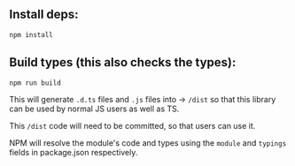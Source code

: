 ## Install deps:

```ts
npm install
```

## Build types (this also checks the types):

```ts
npm run build
```

This will generate `.d.ts` files and `.js` files into -> `/dist` so that this library can be used by normal JS users as well as TS.

This `/dist` code will need to be committed, so that users can use it.

NPM will resolve the module's code and types using the `module` and `typings` fields in package.json respectively.
